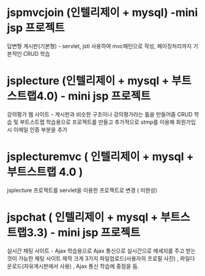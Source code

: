 # jspmvcjoin (인텔리제이 + mysql) -mini jsp 프로젝트
 답변형 게시판(기본형) - servlet, jstl 사용하여 mvc패턴으로 작성, 페이징처리까지 기본적인 CRUD 학습
 
# jsplecture (인텔리제이 + mysql + 부트스트랩4.0) - mini jsp 프로젝트
 강의평가 웹 사이트 - 게시판과 비슷한 구조이나 강의평가라는 틀을 만들어줌 
                     CRUD 학습 및 부트스트랩 학습용으로 프로젝트를 만들고 추가적으로 stmp를 이용해 회원가입시 이메일 인증 부분을 추가
 
# jsplecturemvc ( 인텔리제이 + mysql + 부트스트랩 4.0 )
 jsplecture 프로젝트를 servlet을 이용한 프로젝트로 변경 ( 미완성)


# jspchat ( 인텔리제이 + mysql + 부트스트랩3.3) - mini jsp 프로젝트
  실시간 채팅 사이트 - Ajax 학습용으로 Ajax 통신으로 실시간으로 메세지를 주고 받는것이 가능한 채팅 사이트 제작
                     크게 3가지 파일업로드(사용자의 프로필 사진) , 파일다운로드(자유게시판에서 사용) , Ajax 통신 학습에 중점을 둠. 
